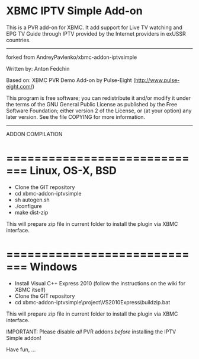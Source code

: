 XBMC IPTV Simple Add-on
=====================

This is a PVR add-on for XBMC. It add support for Live TV watching and
EPG TV Guide through IPTV provided by the Internet providers in exUSSR countries.

------------------------------------------
forked from AndreyPavlenko/xbmc-addon-iptvsimple

Written by: Anton Fedchin

Based on: XBMC PVR Demo Add-on by Pulse-Eight (http://www.pulse-eight.com/)

This program is free software; you can redistribute it and/or modify
it under the terms of the GNU General Public License as published by
the Free Software Foundation; either version 2 of the License, or
(at your option) any later version.
See the file COPYING for more information.

---------------------------------------------

ADDON COMPILATION

=============================
       Linux, OS-X, BSD
=============================

- Clone the GIT repository
- cd xbmc-addon-iptvsimple
- sh autogen.sh
- ./configure
- make dist-zip

This will prepare zip file in current folder to install the plugin via XBMC interface.

=============================
           Windows
=============================

- Install Visual C++ Express 2010 (follow the instructions on the wiki for XBMC itself)
- Clone the GIT repository
- cd xbmc-addon-iptvsimple\project\VS2010Express\buildzip.bat

This will prepare zip file in current folder to install the plugin via XBMC interface.

IMPORTANT:
Please disable *all* PVR addons *before* installing the IPTV Simple addon!

Have fun, ...